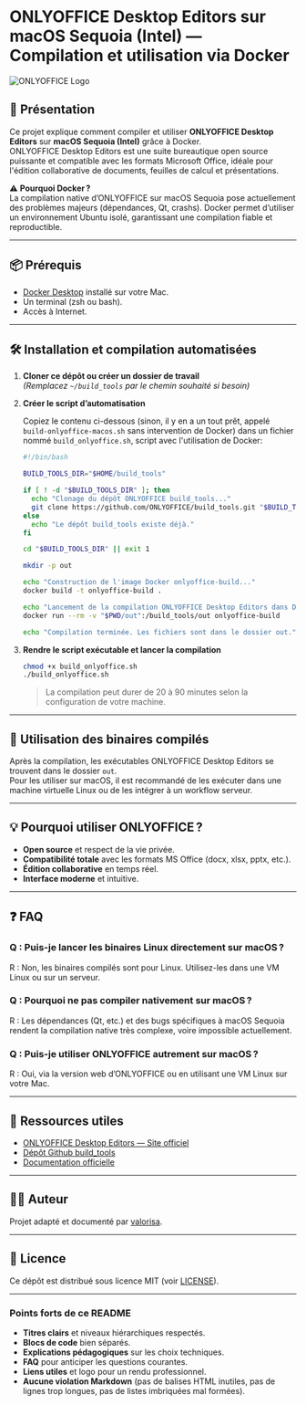 # ONLYOFFICE Desktop Editors sur macOS Sequoia (Intel) — Compilation et utilisation via Docker

![ONLYOFFICE Logo](https://upload.wikimedia.org/wikipedia/commons/thumb/6/64/ONLYOFFICE_logo_%28default%29.svg/2560px-ONLYOFFICE_logo_%28default%29.svg.png)

## 🚀 Présentation

Ce projet explique comment compiler et utiliser **ONLYOFFICE Desktop Editors** sur **macOS Sequoia (Intel)** grâce à Docker.  
ONLYOFFICE Desktop Editors est une suite bureautique open source puissante et compatible avec les formats Microsoft Office, idéale pour l'édition collaborative de documents, feuilles de calcul et présentations.

⚠️ **Pourquoi Docker ?**  
La compilation native d’ONLYOFFICE sur macOS Sequoia pose actuellement des problèmes majeurs (dépendances, Qt, crashs). Docker permet d’utiliser un environnement Ubuntu isolé, garantissant une compilation fiable et reproductible.

---

## 📦 Prérequis

- [Docker Desktop](https://www.docker.com/products/docker-desktop/) installé sur votre Mac.
- Un terminal (zsh ou bash).
- Accès à Internet.

---

## 🛠️ Installation et compilation automatisées

1. **Cloner ce dépôt ou créer un dossier de travail**  
   *(Remplacez `~/build_tools` par le chemin souhaité si besoin)*

2. **Créer le script d’automatisation**

   Copiez le contenu ci-dessous (sinon, il y en a un tout prêt, appelé `build-onlyoffice-macos.sh` sans intervention de Docker) dans un fichier nommé `build_onlyoffice.sh`, script avec l'utilisation de Docker:

   ```bash
   #!/bin/bash

   BUILD_TOOLS_DIR="$HOME/build_tools"

   if [ ! -d "$BUILD_TOOLS_DIR" ]; then
     echo "Clonage du dépôt ONLYOFFICE build_tools..."
     git clone https://github.com/ONLYOFFICE/build_tools.git "$BUILD_TOOLS_DIR"
   else
     echo "Le dépôt build_tools existe déjà."
   fi

   cd "$BUILD_TOOLS_DIR" || exit 1

   mkdir -p out

   echo "Construction de l'image Docker onlyoffice-build..."
   docker build -t onlyoffice-build .

   echo "Lancement de la compilation ONLYOFFICE Desktop Editors dans Docker..."
   docker run --rm -v "$PWD/out":/build_tools/out onlyoffice-build

   echo "Compilation terminée. Les fichiers sont dans le dossier out."
   ```

3. **Rendre le script exécutable et lancer la compilation**

   ```bash
   chmod +x build_onlyoffice.sh
   ./build_onlyoffice.sh
   ```

   > La compilation peut durer de 20 à 90 minutes selon la configuration de votre machine.

---

## 📝 Utilisation des binaires compilés

Après la compilation, les exécutables ONLYOFFICE Desktop Editors se trouvent dans le dossier `out`.  
Pour les utiliser sur macOS, il est recommandé de les exécuter dans une machine virtuelle Linux ou de les intégrer à un workflow serveur.

---

## 💡 Pourquoi utiliser ONLYOFFICE ?

- **Open source** et respect de la vie privée.
- **Compatibilité totale** avec les formats MS Office (docx, xlsx, pptx, etc.).
- **Édition collaborative** en temps réel.
- **Interface moderne** et intuitive.

---

## ❓ FAQ

### Q : Puis-je lancer les binaires Linux directement sur macOS ?

R : Non, les binaires compilés sont pour Linux. Utilisez-les dans une VM Linux ou sur un serveur.

### Q : Pourquoi ne pas compiler nativement sur macOS ?

R : Les dépendances (Qt, etc.) et des bugs spécifiques à macOS Sequoia rendent la compilation native très complexe, voire impossible actuellement.

### Q : Puis-je utiliser ONLYOFFICE autrement sur macOS ?

R : Oui, via la version web d’ONLYOFFICE ou en utilisant une VM Linux sur votre Mac.

---

## 📝 Ressources utiles

- [ONLYOFFICE Desktop Editors — Site officiel](https://www.onlyoffice.com/fr/desktop.aspx)
- [Dépôt Github build_tools](https://github.com/ONLYOFFICE/build_tools)
- [Documentation officielle](https://helpcenter.onlyoffice.com/)

---

## 🧑‍💻 Auteur

Projet adapté et documenté par [valorisa](https://github.com/valorisa).

---

## 📄 Licence

Ce dépôt est distribué sous licence MIT (voir [LICENSE](LICENSE)).

---

### Points forts de ce README

- **Titres clairs** et niveaux hiérarchiques respectés.
- **Blocs de code** bien séparés.
- **Explications pédagogiques** sur les choix techniques.
- **FAQ** pour anticiper les questions courantes.
- **Liens utiles** et logo pour un rendu professionnel.
- **Aucune violation Markdown** (pas de balises HTML inutiles, pas de lignes trop longues, pas de listes imbriquées mal formées).
